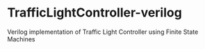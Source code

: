 # TrafficLightController-verilog
Verilog implementation of Traffic Light Controller using Finite State Machines 
